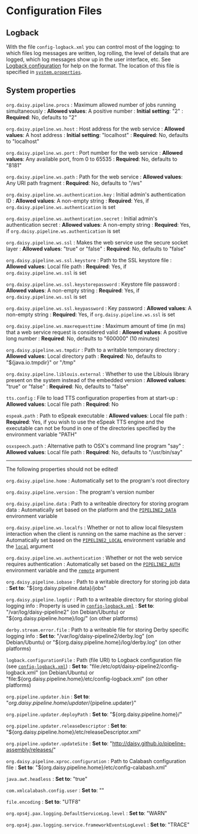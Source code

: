 # Configuration Files

## Logback

With the file `config-logback.xml` you can control most of the
logging: to which files log messages are written, log rolling, the
level of details that are logged, which log messages show up in the
user interface, etc. See
[Logback configuration](http://logback.qos.ch/manual/configuration.html)
for help on the format. The location of this file is specified in
[`system.properties`](#system-properties).

## System properties

`org.daisy.pipeline.procs`
: Maximum allowed number of jobs running simultaneously
: **Allowed values**: A positive number
: **Initial setting**: "2"
: **Required**: No, defaults to "2"

`org.daisy.pipeline.ws.host`
: Host address for the web service
: **Allowed values**: A host address
: **Initial setting**: "localhost"
: **Required**: No, defaults to "localhost"

`org.daisy.pipeline.ws.port`
: Port number for the web service
: **Allowed values**: Any available port, from 0 to 65535
: **Required**: No, defaults to "8181"

`org.daisy.pipeline.ws.path`
: Path for the web service
: **Allowed values**: Any URI path fragment
: **Required**: No, defaults to "/ws"

`org.daisy.pipeline.ws.authentication.key`
: Initial admin's authentication ID
: **Allowed values**: A non-empty string
: **Required**: Yes, if `org.daisy.pipeline.ws.authentication` is set

`org.daisy.pipeline.ws.authentication.secret`
: Initial admin's authentication secret
: **Allowed values**: A non-empty string
: **Required**: Yes, if `org.daisy.pipeline.ws.authentication` is set

`org.daisy.pipeline.ws.ssl`
: Makes the web service use the secure socket layer
: **Allowed values**: "true" or "false"
: **Required**: No, defaults to "false"

`org.daisy.pipeline.ws.ssl.keystore`
: Path to the SSL keystore file
: **Allowed values**: Local file path
: **Required**: Yes, if `org.daisy.pipeline.ws.ssl` is set

`org.daisy.pipeline.ws.ssl.keystorepassword`
: Keystore file password
: **Allowed values**: A non-empty string
: **Required**: Yes, if `org.daisy.pipeline.ws.ssl` is set

`org.daisy.pipeline.ws.ssl.keypassword`
: Key password
: **Allowed values**: A non-empty string
: **Required**: Yes, if `org.daisy.pipeline.ws.ssl` is set

`org.daisy.pipeline.ws.maxrequesttime`
: Maximum amount of time (in ms) that a web service request is considered valid
: **Allowed values**: A positive long number
: **Required**: No, defaults to "600000" (10 minutes)

`org.daisy.pipeline.ws.tmpdir`
: Path to a writable temporary directory
: **Allowed values**: Local directory path
: **Required**: No, defaults to "${java.io.tmpdir}" or "/tmp"

`org.daisy.pipeline.liblouis.external`
: Whether to use the Liblouis library present on the system instead of the embedded version
: **Allowed values**: "true" or "false"
: **Required**: No, defaults to "false"

`tts.config`
: File to load TTS configuration properties from at start-up
: **Allowed values**: Local file path
: **Required**: No

`espeak.path`
: Path to eSpeak executable
: **Allowed values**: Local file path
: **Required**: Yes, if you wish to use the eSpeak TTS engine and the
  executable can not be found in one of the directories specified by
  the environment variable "PATH"

`osxspeech.path`
: Alternative path to OSX's command line program "say"
: **Allowed values**: Local file path
: **Required**: No, defaults to "/usr/bin/say"

<!--
`att.bin.priority`
`att.servers`
`att.client.path`
-->

<!--
`host.protection`
-->

<!-- The following are used in persistence-mysql but persistence-mysql is not included -->

<!--
`org.daisy.pipeline.persistence.url`
: Database connection URL
: **Allowed values**: A JDBC url
: **Initial setting**: "jdbc:mysql://localhost:3306/daisy_pipeline"
: **Required**: Yes

`org.daisy.pipeline.persistence.user`
: Database user
: **Allowed values**: A non-empty string
: **Required**: Yes

`org.daisy.pipeline.persistence.password`
: Database password
: **Allowed values**: A non-empty string
: **Required**: Yes
-->

---

The following properties should not be edited! <!-- FIXME: move them to a different file -->

`org.daisy.pipeline.home`
: Automatically set to the program's root directory

`org.daisy.pipeline.version`
: The program's version number

`org.daisy.pipeline.data`
: Path to a writeable directory for storing program data
: Automatically set based on the platform and the
  [`PIPELINE2_DATA`](http://daisy.github.io/pipeline/Get-Help/User-Guide/Pipeline-as-Service#environment-variables)
  environment variable

`org.daisy.pipeline.ws.localfs`
: Whether or not to allow local filesystem interaction when the client is running on the same machine as the server
: Automatically set based on the
  [`PIPELINE2_LOCAL`](http://daisy.github.io/pipeline/Get-Help/User-Guide/Pipeline-as-Service#environment-variables)
  environment variable and the
  [`local`](http://daisy.github.io/pipeline/Get-Help/User-Guide/Pipeline-as-Service#arguments-for-pipeline2-executable)
  argument

`org.daisy.pipeline.ws.authentication`
: Whether or not the web service requires authentication
: Automatically set based on the
  [`PIPELINE2_AUTH`](http://daisy.github.io/pipeline/Get-Help/User-Guide/Pipeline-as-Service#environment-variables)
  environment variable and the
  [`remote`](http://daisy.github.io/pipeline/Get-Help/User-Guide/Pipeline-as-Service#arguments-for-pipeline2-executable)
  argument

`org.daisy.pipeline.iobase`
: Path to a writable directory for storing job data
: **Set to**: "${org.daisy.pipeline.data}/jobs"

`org.daisy.pipeline.logdir`
: Path to a writeable directory for storing global logging info
: Property is used in [`config-logback.xml`](#logback)
: **Set to**: "/var/log/daisy-pipeline2" (on Debian/Ubuntu) or
  "${org.daisy.pipeline.home}/log/" (on other platforms)

`derby.stream.error.file`
: Path to a writeable file for storing Derby specific logging info
: **Set to**: "/var/log/daisy-pipeline2/derby.log" (on Debian/Ubuntu)
  or "${org.daisy.pipeline.home}/log/derby.log" (on other platforms)

`logback.configurationFile`
: Path (file URI) to Logback configuration file (see [`config-logback.xml`](#logback))
: **Set to**: "file:/etc/opt/daisy-pipeline2/config-logback.xml" (on Debian/Ubuntu) or
  "file:${org.daisy.pipeline.home}/etc/config-logback.xml" (on other platforms)

`org.pipeline.updater.bin`
: **Set to**: "${org.daisy.pipeline.home}/updater/${pipeline.updater}"

`org.pipeline.updater.deployPath`
: **Set to**: "${org.daisy.pipeline.home}/"

`org.pipeline.updater.releaseDescriptor`
: **Set to**: "${org.daisy.pipeline.home}/etc/releaseDescriptor.xml"

`org.pipeline.updater.updateSite`
: **Set to**: "http://daisy.github.io/pipeline-assembly/releases/"

`org.daisy.pipeline.xproc.configuration`
: Path to Calabash configuration file
: **Set to**: "${org.daisy.pipeline.home}/etc/config-calabash.xml"

`java.awt.headless`
: **Set to**: "true"

`com.xmlcalabash.config.user`
: **Set to**: ""

`file.encoding`
: **Set to**: "UTF8"

`org.ops4j.pax.logging.DefaultServiceLog.level` <!-- what is this for? -->
: **Set to**: "WARN"

`org.ops4j.pax.logging.service.frameworkEventsLogLevel` <!-- what is this for? -->
: **Set to**: "TRACE"

<!--
`org.daisy.pipeline.base`
-->
